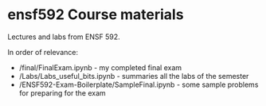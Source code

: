 # ensf592 Course materials

Lectures and labs from ENSF 592. 

In order of relevance:

- /final/FinalExam.ipynb -  my completed final exam
- /Labs/Labs_useful_bits.ipynb - summaries all the labs of the semester
- /ENSF592-Exam-Boilerplate/SampleFinal.ipynb - some sample problems for preparing for the exam


